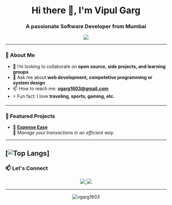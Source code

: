 <h1 align="center">Hi there 👋, I'm Vipul Garg</h1>
<h3 align="center">A passionate Software Developer from Mumbai</h3>

<p align="center">
  <img src="https://readme-typing-svg.herokuapp.com/?lines=Welcome+to+my+GitHub!;I+love+building+cool+stuff;Let’s+code+something+awesome!&center=true&width=500&height=45">
</p>

---

### 🧠 About Me

- 👯 I’m looking to collaborate on **open source, side projects, and learning groups**
- 💬 Ask me about **web development, competetive programming or system design**
- 📫 How to reach me: **vgarg1603@gmail.com**
- ⚡ Fun fact: I love **traveling, sports, gaming, etc.**

---

### 📌 Featured Projects

- 🔹 **[Expense Ease](https://expense-ease-nextauth.vercel.app/)**  
  🚀 _Manage your transactions in an efficient way._
  
---
[![Top Langs](https://github-readme-stats.vercel.app/api/top-langs/?username=vgarg1603&layout=donut&theme=radical)]
---

### 📫 Let's Connect

<p align="center">
  <a href="https://linkedin.com/in/vipul-garg-16p">
    <img src="https://img.shields.io/badge/LinkedIn-blue?style=for-the-badge&logo=linkedin&logoColor=white"/>
  </a>
  <a href="mailto:vgarg1603@gmail.com">
    <img src="https://img.shields.io/badge/Gmail-D14836?style=for-the-badge&logo=gmail&logoColor=white"/>
  </a>
</p>

---

<p align="center">
  <img src="https://komarev.com/ghpvc/?username=vgarg1603&label=Profile%20views&color=0e75b6&style=flat" alt="vgarg1603" />
</p>
